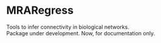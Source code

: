 # MRARegress
Tools to infer connectivity in biological networks. \
Package under development. Now, for documentation only.
